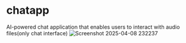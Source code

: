 # chatapp
AI-powered chat application that enables users to interact with audio files(only chat interface)
![Screenshot 2025-04-08 232237](https://github.com/user-attachments/assets/dbb65b56-ef68-409c-8a0b-fa01fa96443a)
